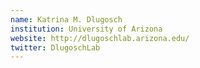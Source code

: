 ```yaml
---
name: Katrina M. Dlugosch
institution: University of Arizona
website: http://dlugoschlab.arizona.edu/
twitter: DlugoschLab
---
```

